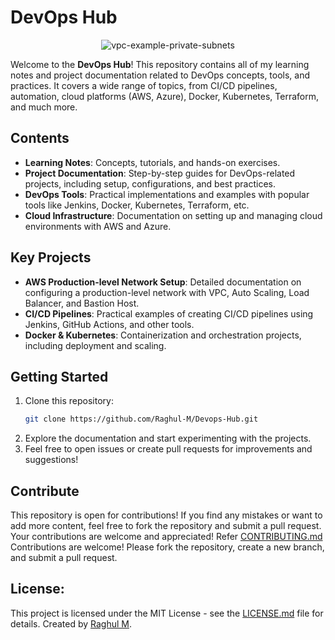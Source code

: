 

# DevOps Hub


<div align="center">
  <img src="https://github.com/user-attachments/assets/0273621a-0af7-472d-97e4-f23691017ef9" alt="vpc-example-private-subnets">
</div>


Welcome to the **DevOps Hub**! This repository contains all of my learning notes and project documentation related to DevOps concepts, tools, and practices. It covers a wide range of topics, from CI/CD pipelines, automation, cloud platforms (AWS, Azure), Docker, Kubernetes, Terraform, and much more.

## Contents

- **Learning Notes**: Concepts, tutorials, and hands-on exercises.
- **Project Documentation**: Step-by-step guides for DevOps-related projects, including setup, configurations, and best practices.
- **DevOps Tools**: Practical implementations and examples with popular tools like Jenkins, Docker, Kubernetes, Terraform, etc.
- **Cloud Infrastructure**: Documentation on setting up and managing cloud environments with AWS and Azure.

## Key Projects

- **AWS Production-level Network Setup**: Detailed documentation on configuring a production-level network with VPC, Auto Scaling, Load Balancer, and Bastion Host.
- **CI/CD Pipelines**: Practical examples of creating CI/CD pipelines using Jenkins, GitHub Actions, and other tools.
- **Docker & Kubernetes**: Containerization and orchestration projects, including deployment and scaling.

## Getting Started

1. Clone this repository:
   ```bash
   git clone https://github.com/Raghul-M/Devops-Hub.git
   ```
2. Explore the documentation and start experimenting with the projects.
3. Feel free to open issues or create pull requests for improvements and suggestions!

## Contribute

This repository is open for contributions! If you find any mistakes or want to add more content, feel free to fork the repository and submit a pull request. Your contributions are welcome and appreciated! Refer [CONTRIBUTING.md](CONTRIBUTING.md)
Contributions are welcome! Please fork the repository, create a new branch, and submit a pull request.

## License:
This project is licensed under the MIT License - see the [LICENSE.md](LICENSE.md) file for details.
Created by [Raghul M](https://github.com/Raghul-M).

